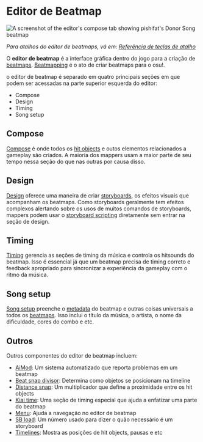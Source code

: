 # Editor de Beatmap

<!-- TODO: needs to be revisited when the articles under Beatmap editor no longer match what's written here -->

![A screenshot of the editor's compose tab showing pishifat's Donor Song beatmap](img/compose.jpg)

*Para atalhos do editor de beatmaps, vá em: [Referência de teclas de atalho](wiki/pt-br/Client/Keyboard_shortcuts)*

O **editor de beatmap** é a interface gráfica dentro do jogo para a criação de [beatmaps](/wiki/pt-br/Beatmap). [Beatmapping](/wiki/pt-br/Beatmapping) é o ato de criar beatmaps para o osu!.

o editor de beatmap é separado em quatro principais seções em que podem ser acessadas na parte superior esquerda do editor:

- Compose
- Design
- Timing
- Song setup

## Compose

[Compose](/wiki/pt-br/Client/Beatmap_editor/Compose) é onde todos os [hit objects](/wiki/pt-br/Gameplay/Hit_object) e outos elementos relacionados a gameplay são criados. A maioria dos mappers usam a maior parte de seu tempo nessa seção do que nas outras por causa disso.

## Design

[Design](/wiki/pt-br/Client/Beatmap_editor/Design) oferece uma maneira de criar [storyboards](/wiki/pt-br/Storyboard), os efeitos visuais que acompanham os beatmaps. Como storyboards geralmente tem efeitos complexos alertando sobre os usos de muitos comandos de storyboards, mappers podem usar o [storyboard scripting](/wiki/pt-br/Storyboard/Scripting) diretamente sem entrar na seção de design.

## Timing

[Timing](/wiki/pt-br/Client/Beatmap_editor/Timing) gerencia as seções de timing da música e controla os hitsounds do beatmap. Isso é essencial já que um beatmap precisa de timing correto e feedback apropriado para sincronizar a experiência da gameplay com o ritmo da música.

## Song setup

[Song setup](/wiki/pt-br/Client/Beatmap_editor/Song_setup) preenche o [metadata](/wiki/Client/Beatmap_editor/Song_setup#general) do beatmap e outras coisas universais a todos os [beatmaps](/wiki/pt-br/Beatmap). Isso inclui o título da música, o artista, o nome da dificuldade, cores do combo e etc.

## Outros

Outros componentes do editor de beatmap incluem:

- [AiMod](AiMod): Um sistema automatizado que reporta problemas em um beatmap
- [Beat snap divisor](Beat_snap_divisor): Determina como objetos se posicionam na timeline
- [Distance snap](Distance_snap): Um multiplicador que define a proximidade entre os hit objects
- [Kiai time](/wiki/Gameplay/Kiai_time): Uma seção de timing especial que ajuda a enfatizar uma parte do beatmap
- [Menu](Menu): Ajuda a navegação no editor de beatmap
- [SB load](SB_load): Um número usado para dizer o quão necessário é um storyboard
- [Timelines](Timelines): Mostra as posições de hit objects, pausas e etc
